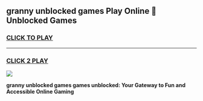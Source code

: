 
## granny unblocked games Play Online 👋 Unblocked Games
<h3>
<a href="https://premium.freeplayer.one?title=granny_unblocked_games&ref=19F">CLICK TO PLAY</a></h3>
<hr>

<h3>
<a href="https://premium.freeplayer.one?title=granny_unblocked_games&ref=19F">CLICK 2 PLAY</a>
  
</h3>

<a href="https://premium.freeplayer.one?title=granny_unblocked_games&ref=19F"><img src="https://clearcache.store/games.png"></a>


**granny unblocked games games unblocked: Your Gateway to Fun and Accessible Online Gaming**
